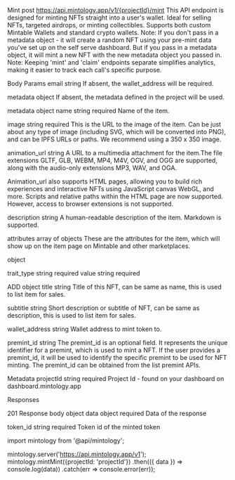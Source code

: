 Mint
post
https://api.mintology.app/v1/{projectId}/mint
This API endpoint is designed for minting NFTs straight into a user's wallet. Ideal for selling NFTs, targeted airdrops, or minting collectibles. Supports both custom Mintable Wallets and standard crypto wallets.
Note: If you don't pass in a metadata object - it will create a random NFT using your pre-mint data you've set up on the self serve dashboard. But if you pass in a metadata object, it will mint a new NFT with the new metadata object you passed in.
Note: Keeping 'mint' and 'claim' endpoints separate simplifies analytics, making it easier to track each call's specific purpose.

Body Params
email
string
If absent, the wallet_address will be required.

metadata
object
If absent, the metadata defined in the project will be used.


metadata object
name
string
required
Name of the item.

image
string
required
This is the URL to the image of the item. Can be just about any type of image (including SVG, which will be converted into PNG), and can be IPFS URLs or paths. We recommend using a 350 x 350 image.

animation_url
string
A URL to a multimedia attachment for the item.The file extensions GLTF, GLB, WEBM, MP4, M4V, OGV, and OGG are supported, along with the audio-only extensions MP3, WAV, and OGA.

Animation_url also supports HTML pages, allowing you to build rich experiences and interactive NFTs using JavaScript canvas WebGL, and more. Scripts and relative paths within the HTML page are now supported. However, access to browser extensions is not supported.

description
string
A human-readable description of the item. Markdown is supported.

attributes
array of objects
These are the attributes for the item, which will show up on the item page on Mintable and other marketplaces.


object

trait_type
string
required
value
string
required

ADD object
title
string
Title of this NFT, can be same as name, this is used to list item for sales.

subtitle
string
Short description or subtitle of NFT, can be same as description, this is used to list item for sales.

wallet_address
string
Wallet address to mint token to.

premint_id
string
The premint_id is an optional field. It represents the unique identifier for a premint, which is used to mint a NFT. If the user provides a premint_id, it will be used to identify the specific premint to be used for NFT minting. The premint_id can be obtained from the list premint APIs.

Metadata
projectId
string
required
Project Id - found on your dashboard on dashboard.mintology.app

Responses

201
Response body
object
data
object
required
Data of the response

token_id
string
required
Token id of the minted token

import mintology from '@api/mintology';

mintology.server('https://api.mintology.app/v1');
mintology.mintMint({projectId: 'projectId'})
  .then(({ data }) => console.log(data))
  .catch(err => console.error(err));